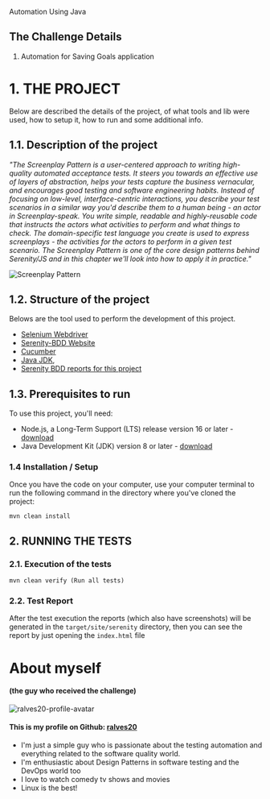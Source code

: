 Automation Using Java

## The Challenge Details

1. Automation for Saving Goals application

# 1. THE PROJECT

Below are described the details of the project, of what tools and lib were used, how to setup it, how to run and some additional info.

## 1.1. Description of the project
_"The Screenplay Pattern is a user-centered approach to writing high-quality automated acceptance tests. It steers you towards an effective use of layers of abstraction, helps your tests capture the business vernacular, and encourages good testing and software engineering habits. Instead of focusing on low-level, interface-centric interactions, you describe your test scenarios in a similar way you'd describe them to a human being - an actor in Screenplay-speak. You write simple, readable and highly-reusable code that instructs the actors what activities to perform and what things to check. The domain-specific test language you create is used to express screenplays - the activities for the actors to perform in a given test scenario. The Screenplay Pattern is one of the core design patterns behind Serenity/JS and in this chapter we'll look into how to apply it in practice."_


![Screenplay Pattern](https://serenity-bdd.github.io/assets/images/screenplay-model-d488f442690c701509fec447d3200a99.svg)

## 1.2. Structure of the project

Belows are the tool used to perform the development of this project.
- [Selenium Webdriver](https://www.selenium.dev/documentation/webdriver/)
- [Serenity-BDD Website](https://serenity-bdd.info/)
- [Cucumber](https://cucumber.io/)
- [Java JDK](https://www.oracle.com/br/java/technologies/downloads/),
- [Serenity BDD reports for this project](https://serenity-js.github.io/serenity-js-cucumber-webdriverio-template/)

## 1.3. Prerequisites to run

To use this project, you'll need:
- Node.js, a Long-Term Support (LTS) release version 16 or later - [download](https://nodejs.org/en/)
- Java Development Kit (JDK) version 8 or later - [download](https://adoptopenjdk.net/)


### 1.4 Installation / Setup

Once you have the code on your computer, use your computer terminal to run the following command in the directory where you've cloned the project:
```
mvn clean install
```

## 2. RUNNING THE TESTS

### 2.1. Execution of the tests

```
mvn clean verify (Run all tests)
```


### 2.2. Test Report
After the test execution the reports (which also have screenshots) will be generated in the `target/site/serenity` directory, then you can see the report by just opening the `index.html` file



# About myself
#### (the guy who received the challenge)

![ralves20-profile-avatar](https://avatars.githubusercontent.com/u/40844089)
#### This is my profile on Github: [ralves20](https://github.com/ralves20)


* I'm just a simple guy who is passionate about the testing automation and everything related to the software quality world.
* I'm enthusiastic about Design Patterns in software testing and the DevOps world too
* I love to watch comedy tv shows and movies
* Linux is the best!


